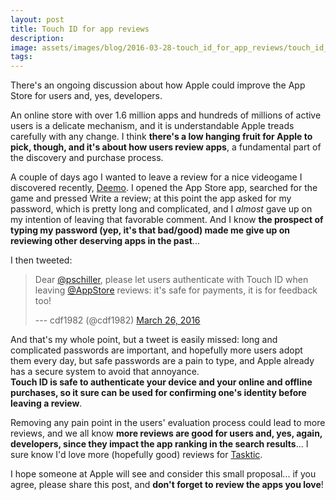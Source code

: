 ```yaml
---
layout: post
title: Touch ID for app reviews
description:
image: assets/images/blog/2016-03-28-touch_id_for_app_reviews/touch_id_stars.png
tags:
---
```

There's an ongoing discussion about how Apple could improve the App Store for users and, yes, developers.

An online store with over 1.6 million apps and hundreds of millions of active users is a delicate mechanism, and it is understandable Apple treads carefully with any change. I think **there's a low hanging fruit for Apple to pick, though, and it's about how users review apps**, a fundamental part of the discovery and purchase process.

A couple of days ago I wanted to leave a review for a nice videogame I discovered recently, [Deemo](https://geo.itunes.apple.com/us/app/deemo/id700637744?mt=8&at=1000l3L9). I opened the App Store app, searched for the game and pressed Write a review; at this point the app asked for my password, which is pretty long and complicated, and I *almost* gave up on my intention of leaving that favorable comment. And I know **the prospect of typing my password (yep, it's that bad/good) made me give up on reviewing other deserving apps in the past**...

I then tweeted:

> Dear [@pschiller](https://twitter.com/pschiller), please let users authenticate with Touch ID when leaving [@AppStore](https://twitter.com/AppStore) reviews: it's safe for payments, it is for feedback too!
>
> --- cdf1982 (@cdf1982) [March 26, 2016](https://twitter.com/cdf1982/status/713724236255387648)

And that's my whole point, but a tweet is easily missed: long and complicated passwords are important, and hopefully more users adopt them every day, but safe passwords are a pain to type, and Apple already has a secure system to avoid that annoyance.\
**Touch ID is safe to authenticate your device and your online and offline purchases, so it sure can be used for confirming one's identity before leaving a review**.

Removing any pain point in the users' evaluation process could lead to more reviews, and we all know **more reviews are good for users and, yes, again, developers, since they impact the app ranking in the search results**... I sure know I'd love more (hopefully good) reviews for [Tasktic](https://geo.itunes.apple.com/us/app/tasktic-manage-your-tasks/id1036139076?mt=8&at=1000l3L9&ct=website).

I hope someone at Apple will see and consider this small proposal... if you agree, please share this post, and **don't forget to review the apps you love**!